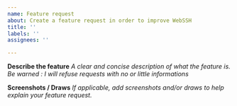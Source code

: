 ```yaml
---
name: Feature request
about: Create a feature request in order to improve WebSSH
title: ''
labels: ''
assignees: ''

---
```

  
**Describe the feature**
_A clear and concise description of what the feature is. Be warned : I will refuse requests with no or little informations_

**Screenshots / Draws**
_If applicable, add screenshots and/or draws to help explain your feature request._
